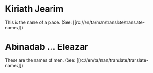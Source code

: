# Kiriath Jearim

This is the name of a place. (See: [[rc://en/ta/man/translate/translate-names]])

# Abinadab ... Eleazar

These are the names of men. (See: [[rc://en/ta/man/translate/translate-names]])

